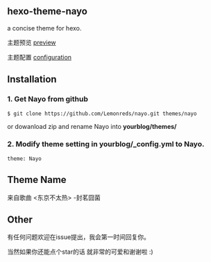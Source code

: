 ## hexo-theme-nayo

a concise theme for hexo.

主题预览 [preview](http://lemonreds.github.io)

主题配置 [configuration](http://synch.site/2018/01/01/Hexo-theme-Nayo/)

## Installation

### 1. Get Nayo from github 
```
$ git clone https://github.com/Lemonreds/nayo.git themes/nayo
```

or dowanload zip and rename Nayo into **yourblog/themes/**  
### 2. Modify theme setting in yourblog/_config.yml to Nayo. 

```
theme: Nayo
```

## Theme Name 

来自歌曲 <东京不太热> -封茗囧菌

## Other

有任何问题欢迎在issue提出，我会第一时间回复你。

当然如果你还能点个star的话 就非常的可爱和谢谢啦 :)